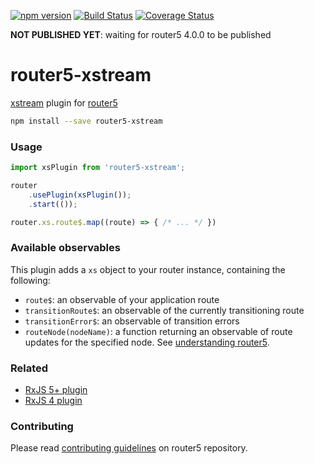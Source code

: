 [![npm version](https://badge.fury.io/js/router5-xstream.svg)](https://badge.fury.io/js/router5-xstream)
[![Build Status](https://travis-ci.org/router5/router5-xstream.svg?branch=master)](https://travis-ci.org/router5/router5-xstream?branch=master)
[![Coverage Status](https://coveralls.io/repos/router5/router5-xstream/badge.svg?branch=master&service=github)](https://coveralls.io/github/router5/router5-xstream?branch=master)

__NOT PUBLISHED YET__: waiting for router5 4.0.0 to be published

# router5-xstream

[xstream](http://staltz.com/xstream/) plugin for [router5](http://router5.github.io)

```sh
npm install --save router5-xstream
```

### Usage

```js
import xsPlugin from 'router5-xstream';

router
    .usePlugin(xsPlugin());
    .start(());

router.xs.route$.map((route) => { /* ... */ })
```

### Available observables

This plugin adds a `xs` object to your router instance, containing the following:
- `route$`: an observable of your application route
- `transitionRoute$`: an observable of the currently transitioning route
- `transitionError$`: an observable of transition errors
- `routeNode(nodeName)`: a function returning an observable of route updates for the specified node. See [understanding router5](http://router5.github.io/docs/understanding-router5.html).

### Related

- [RxJS 5+ plugin](https://github.com/router5/router5-rx)
- [RxJS 4 plugin](https://github.com/router5/router5-rx4)

### Contributing

Please read [contributing guidelines](https://github.com/router5/router5/blob/master/CONTRIBUTING.md) on router5 repository.
